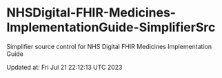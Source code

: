 # NHSDigital-FHIR-Medicines-ImplementationGuide-SimplifierSrc  
Simplifier source control for NHS Digital FHIR Medicines Implementation Guide  


Updated at: Fri Jul 21 22:12:13 UTC 2023
